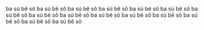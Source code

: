ba sú bê sô
ba sú bê sô
ba sú bê sô
ba sú bê sô
ba sú bê sô
ba sú bê sô
ba sú bê sô
ba sú bê sô
ba sú bê sô
ba sú bê sô
ba sú bê sô
ba sú bê sô
ba sú bê sô
ba sú bê sô
ba sú bê sô
